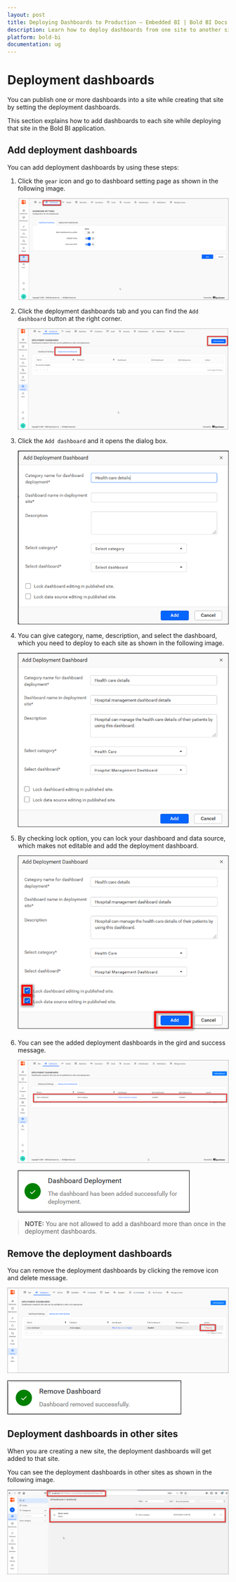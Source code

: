 ```yaml
---
layout: post
title: Deploying Dashboards to Production – Embedded BI | Bold BI Docs
description: Learn how to deploy dashboards from one site to another site with Bold BI Embedded. With this you can deploy any dashboard from testing site to production site.
platform: bold-bi
documentation: ug
---
```


# Deployment dashboards
You can publish one or more dashboards into a site while creating that site by setting the deployment dashboards. 

This section explains how to add dashboards to each site while deploying that site in the Bold BI application.

## Add deployment dashboards
You can add deployment dashboards by using these steps:

1. Click the `gear` icon and go to dashboard setting page as shown in the following image.

    ![dashboard setting page](/static/assets/embedded/site-administration/images/dashboard-setting.png)

2. Click the deployment dashboards tab and you can find the `Add dashboard` button at the right corner.

    ![deployment dashboard page](/static/assets/embedded/site-administration/images/deployment-dashboard-page.png)    

3. Click the `Add dashboard` and it opens the dialog box.

    ![deployment dashboard dialog](/static/assets/embedded/site-administration/images/deployment-dashboard-dialog.png)

4. You can give category, name, description, and select the dashboard, which you need to deploy to each site as shown in the following image.

    ![Fill the deployment dashboard dialog](/static/assets/embedded/site-administration/images/fill-deployment-dashboard-dialog.png)

5. By checking lock option, you can lock your dashboard and data source, which makes not editable and add the deployment dashboard.
    
    ![Lock Option in deployment dashboard dialog](/static/assets/embedded/site-administration/images/lock-deployment-dashboard.png)

6. You can see the added deployment dashboards in the gird and success message.

    ![deployment dashboards in grid view](/static/assets/embedded/site-administration/images/deployment-dashboards-grid-view.png)

    ![deployment dashboard success message](/static/assets/embedded/site-administration/images/deployment-dashboard-success-message.png)

> **NOTE:** You are not allowed to add a dashboard more than once in the deployment dashboards.

## Remove the deployment dashboards

You can remove the deployment dashboards by clicking the remove icon and delete message.

![Remove the deployment dashboard](/static/assets/embedded/site-administration/images/remove-deployment-dashboard.png)

![Removed deployment dashboard message](/static/assets/embedded/site-administration/images/remove-deployment-dashboard-message.png)

## Deployment dashboards in other sites

When you are creating a new site, the deployment dashboards will get added to that site.

You can see the deployment dashboards in other sites as shown in the following image.

![Deployment dashboards in other sites](/static/assets/embedded/site-administration/images/deployment-dashboard-other-sites.png)

